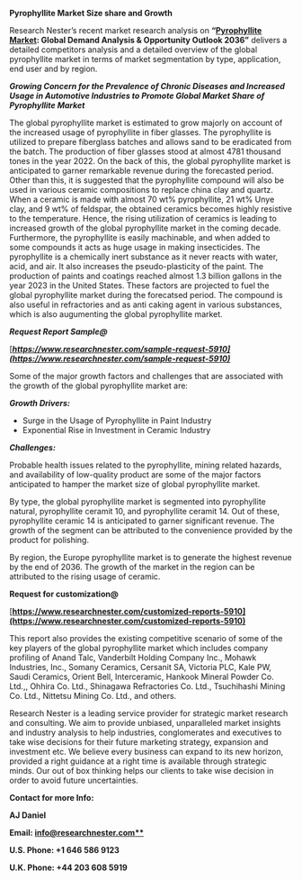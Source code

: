 ﻿**Pyrophyllite Market Size share and Growth**

Research Nester’s recent market research analysis on **“[Pyrophyllite Market](https://www.researchnester.com/reports/pyrophyllite-market/5910): Global Demand Analysis & Opportunity Outlook 2036”** delivers a detailed competitors analysis and a detailed overview of the global pyrophyllite market in terms of market segmentation by type, application, end user and by region. 

***Growing Concern for the Prevalence of Chronic Diseases and Increased Usage in Automotive Industries to Promote Global Market Share of Pyrophyllite Market***

The global pyrophyllite market is estimated to grow majorly on account of the increased usage of pyrophyllite in fiber glasses. The pyrophyllite is utilized to prepare fiberglass batches and allows sand to be eradicated from the batch. The production of fiber glasses stood at almost 4781 thousand tones in the year 2022. On the back of this, the global pyrophyllite market is anticipated to garner remarkable revenue during the forecasted period. Other than this, it is suggested that the pyrophyllite compound will also be used in various ceramic compositions to replace china clay and quartz. When a ceramic is made with almost 70 wt% pyrophyllite, 21 wt% Unye clay, and 9 wt% of feldspar, the obtained ceramics becomes highly resistive to the temperature. Hence, the rising utilization of ceramics is leading to increased growth of the global pyrophyllite market in the coming decade. Furthermore, the pyrophyllite is easily machinable, and when added to some compounds it acts as huge usage in making insecticides. The pyrophyllite is a chemically inert substance as it never reacts with water, acid, and air. It also increases the pseudo-plasticity of the paint. The production of paints and coatings reached almost 1.3 billion gallons in the year 2023 in the United States. These factors are projected to fuel the global pyrophyllite market during the forecatsed period. The compound is also useful in refractories and as anti caking agent in various substances, which is also augumenting the global pyrophyllite market. 

***Request Report Sample@***

[***https://www.researchnester.com/sample-request-5910](https://www.researchnester.com/sample-request-5910)*** 

Some of the major growth factors and challenges that are associated with the growth of the global pyrophyllite market are:

***Growth Drivers:***

- Surge in the Usage of Pyrophyllite in Paint Industry
- Exponential Rise in Investment in Ceramic Industry 

***Challenges:***

Probable health issues related to the pyrophyllite, mining related hazards, and availability of low-quality product are some of the major factors anticipated to hamper the market size of global pyrophyllite market. 

By type, the global pyrophyllite market is segmented into pyrophyllite natural, pyrophyllite ceramit 10, and pyrophyllite ceramit 14. Out of these, pyrophyllite ceramic 14 is anticipated to garner significant revenue. The growth of the segment can be attributed to the convenience provided by the product for polishing. 

By region, the Europe pyrophyllite market is to generate the highest revenue by the end of 2036. The growth of the market in the region can be attributed to the rising usage of ceramic. 

**Request for customization@**

[**https://www.researchnester.com/customized-reports-5910](https://www.researchnester.com/customized-reports-5910)** 

This report also provides the existing competitive scenario of some of the key players of the global pyrophyllite market which includes company profiling of Anand T<a name="_hlk107320902"></a>alc, Vanderbilt Holding Company Inc., Mohawk Industries, Inc., Somany Ceramics, Cersanit SA, Victoria PLC, Kale PW, Saudi Ceramics, Orient Bell, Interceramic, Hankook Mineral Powder Co. Ltd.,, Ohhira Co. Ltd., Shinagawa Refractories Co. Ltd., Tsuchihashi Mining Co. Ltd., Nittetsu Mining Co. Ltd., and others.      

Research Nester is a leading service provider for strategic market research and consulting. We aim to provide unbiased, unparalleled market insights and industry analysis to help industries, conglomerates and executives to take wise decisions for their future marketing strategy, expansion and investment etc. We believe every business can expand to its new horizon, provided a right guidance at a right time is available through strategic minds. Our out of box thinking helps our clients to take wise decision in order to avoid future uncertainties.

**Contact for more Info:**

**AJ Daniel**

**Email: [info@researchnester.com**](mailto:info@researchnester.com)**

**U.S. Phone: +1 646 586 9123** 

**U.K. Phone: +44 203 608 5919**

